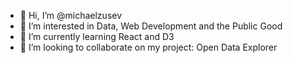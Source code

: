 - 👋 Hi, I’m @michaelzusev
- 👀 I’m interested in Data, Web Development and the Public Good
- 🌱 I’m currently learning React and D3
- 💞️ I’m looking to collaborate on my project: Open Data Explorer

